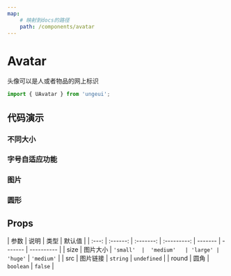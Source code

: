 ```yaml
---
map:
    # 映射到docs的路径
    path: /components/avatar
---
```


# Avatar

头像可以是人或者物品的网上标识

```js
import { UAvatar } from 'ungeui';
```

## 代码演示

### 不同大小

<demo src="./demo/size.vue"
  language="vue"
  title="基本用法"
  desc="size控制头像的大小，默认背景为灰色">
</demo>

### 字号自适应功能

<demo src="./demo/fit.vue"
  language="vue"
  title="基本用法"
  desc="保证文字不溢出头像框">
</demo>

### 图片

<demo src="./demo/img.vue"
  language="vue"
  title="基本用法"
  desc="可以插入图片，支持网络资源与本地资源">
</demo>

### 圆形

<demo src="./demo/round.vue"
  language="vue"
  title="基本用法"
  desc="圆形头像">
</demo>

## Props

| 参数  |   说明   |   类型    |   默认值    |
| :---: | :------: | :-------: | :---------: | ------- | ------- | ---------- |
| size  | 图片大小 | `'small'  |  'medium'   | 'large' | 'huge'` | `'medium'` |
|  src  | 图片链接 | `string`  | `undefined` |
| round |   圆角   | `boolean` |   `false`   |
